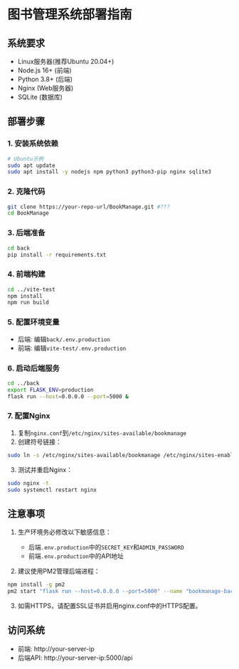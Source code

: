 # 图书管理系统部署指南

## 系统要求
- Linux服务器(推荐Ubuntu 20.04+)
- Node.js 16+ (前端)
- Python 3.8+ (后端)
- Nginx (Web服务器)
- SQLite (数据库)

## 部署步骤

### 1. 安装系统依赖
```bash
# Ubuntu示例
sudo apt update
sudo apt install -y nodejs npm python3 python3-pip nginx sqlite3
```

### 2. 克隆代码
```bash
git clone https://your-repo-url/BookManage.git #???
cd BookManage
```

### 3. 后端准备
```bash
cd back
pip install -r requirements.txt
```

### 4. 前端构建
```bash
cd ../vite-test
npm install
npm run build
```

### 5. 配置环境变量
- 后端: 编辑`back/.env.production`
- 前端: 编辑`vite-test/.env.production`

### 6. 启动后端服务
```bash
cd ../back
export FLASK_ENV=production
flask run --host=0.0.0.0 --port=5000 &
```

### 7. 配置Nginx
1. 复制`nginx.conf`到`/etc/nginx/sites-available/bookmanage`
2. 创建符号链接：
```bash
sudo ln -s /etc/nginx/sites-available/bookmanage /etc/nginx/sites-enabled/
```
3. 测试并重启Nginx：
```bash
sudo nginx -t
sudo systemctl restart nginx
```

## 注意事项
1. 生产环境务必修改以下敏感信息：
   - 后端`.env.production`中的`SECRET_KEY`和`ADMIN_PASSWORD`
   - 前端`.env.production`中的API地址

2. 建议使用PM2管理后端进程：
```bash
npm install -g pm2
pm2 start "flask run --host=0.0.0.0 --port=5000" --name "bookmanage-backend"
```

3. 如需HTTPS，请配置SSL证书并启用nginx.conf中的HTTPS配置。

## 访问系统
- 前端: http://your-server-ip
- 后端API: http://your-server-ip:5000/api
